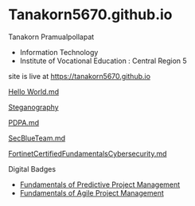 # Tanakorn5670.github.io

 Tanakorn Pramualpollapat
+ Information Technology
+ Institute of Vocational Education : Central Region 5
  
site is live at https://tanakorn5670.github.io
 
[Hello World.md](HW.md)

[Steganography](card.md)

[PDPA.md](PDPA.md)

[SecBlueTeam.md](SecBlueTeam.md)

[FortinetCertifiedFundamentalsCybersecurity.md](FortinetCertifiedFundamentalsCybersecurity.md)

Digital Badges

+ [Fundamentals of Predictive Project Management](https://www.credly.com/badges/b0274d87-da30-4f8a-97bd-b5fc9e1e2450/public_url)
+ [Fundamentals of Agile Project Management](https://www.credly.com/badges/667bc32c-e9fe-4190-8fa6-ea6d57d0a7f6/public_url)
